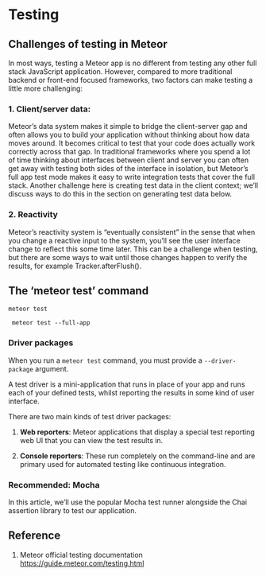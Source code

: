 # Testing

## Challenges of testing in Meteor
In most ways, testing a Meteor app is no different from testing any other full stack JavaScript application. However, compared to more traditional backend or front-end focused frameworks, two factors can make testing a little more challenging:
### 1. Client/server data: 
Meteor’s data system makes it simple to bridge the client-server gap and often allows you to build your application without thinking about how data moves around. It becomes critical to test that your code does actually work correctly across that gap. In traditional frameworks where you spend a lot of time thinking about interfaces between client and server you can often get away with testing both sides of the interface in isolation, but Meteor’s full app test mode makes it easy to write integration tests that cover the full stack. Another challenge here is creating test data in the client context; we’ll discuss ways to do this in the section on generating test data below.
### 2. Reactivity 
Meteor’s reactivity system is “eventually consistent” in the sense that when you change a reactive input to the system, you’ll see the user interface change to reflect this some time later. This can be a challenge when testing, but there are some ways to wait until those changes happen to verify the results, for example Tracker.afterFlush().  

## The ‘meteor test’ command
```meteor test```  

``` meteor test --full-app```  

### Driver packages
When you run a ```meteor test``` command, you must provide a ```--driver-package``` argument.   

A test driver is a mini-application that runs in place of your app and runs each of your defined tests, whilst reporting the results in some kind of user interface.  

There are two main kinds of test driver packages:
1. **Web reporters**: Meteor applications that display a special test reporting web UI that you can view the test results in.  

2. **Console reporters**: These run completely on the command-line and are primary used for automated testing like continuous integration.  
### Recommended: Mocha
In this article, we’ll use the popular Mocha test runner alongside the Chai assertion library to test our application.  



## Reference 
1. Meteor official testing documentation https://guide.meteor.com/testing.html
